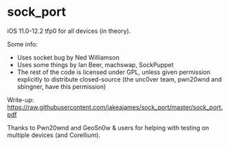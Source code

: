 # sock_port

iOS 11.0-12.2 tfp0 for all devices (in theory).

Some info:
- Uses socket bug by Ned Williamson
- Uses some things by Ian Beer, machswap, SockPuppet
- The rest of the code is licensed under GPL, unless given permission explicitly to distribute closed-source (the unc0ver team, pwn20wnd and sbingner, have this permission)

Write-up: https://raw.githubusercontent.com/jakeajames/sock_port/master/sock_port.pdf

Thanks to Pwn20wnd and GeoSn0w & users for helping with testing on multiple devices (and Corellium).
